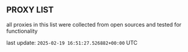 ## PROXY LIST

all proxies in this list were collected from open sources and tested for functionality

last update: `2025-02-19 16:51:27.526882+00:00` UTC